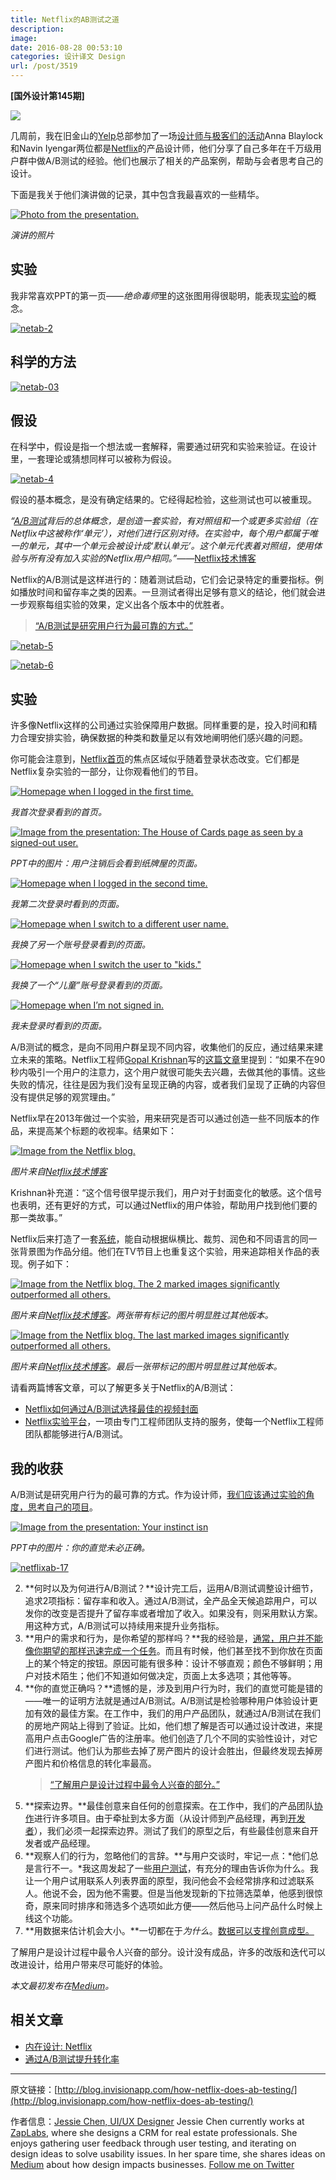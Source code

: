 ```yaml
---
title: Netflix的AB测试之道
description: 
image: 
date: 2016-08-28 00:53:10
categories: 设计译文 Design
url: /post/3519
---
```


**[国外设计第145期]**

![](https://cdn.victor42.work/posts/2016-08/08-27/netab-hero.jpg)

几周前，我在旧金山的[Yelp](http://blog.invisionapp.com/inside-design-yelp/)总部参加了一场[设计师与极客们的活动](http://www.eventbrite.com/e/designers-geeks-art-vs-science-ab-test-to-inform-design-tickets-26089495383#)Anna Blaylock和Navin Iyengar两位都是[Netflix](http://blog.invisionapp.com/inside-design-netflix/)的产品设计师，他们分享了自己多年在千万级用户群中做A/B测试的经验。他们也展示了相关的产品案例，帮助与会者思考自己的设计。

下面是我关于他们演讲做的记录，其中包含我最喜欢的一些精华。

[![Photo from the presentation.](https://cdn.victor42.work/posts/2016-08/08-27/netab-1.jpeg?ver=1)](https://cdn.victor42.work/posts/2016-08/08-27/netab-1.jpeg "How Netflix does A/B testing")

*演讲的照片*

## 实验

我非常喜欢PPT的第一页——*绝命毒师*里的这张图用得很聪明，能表现[实验](http://blog.invisionapp.com/genius-designer-mindset-experimentation/)的概念。

[![netab-2](https://cdn.victor42.work/posts/2016-08/08-27/netab-2.jpeg?ver=1)](https://cdn.victor42.work/posts/2016-08/08-27/netab-2.jpeg "How Netflix does A/B testing")

## 科学的方法

[![netab-03](https://cdn.victor42.work/posts/2016-08/08-27/netab-03.jpeg?ver=1)](https://cdn.victor42.work/posts/2016-08/08-27/netab-03.jpeg "How Netflix does A/B testing")

## 假设

在科学中，假设是指一个想法或一套解释，需要通过研究和实验来验证。在设计里，一套理论或猜想同样可以被称为假设。

[![netab-4](https://cdn.victor42.work/posts/2016-08/08-27/netab-4.jpeg?ver=1)](https://cdn.victor42.work/posts/2016-08/08-27/netab-4.jpeg "How Netflix does A/B testing")

假设的基本概念，是没有确定结果的。它经得起检验，这些测试也可以被重现。

*“[A/B测试](http://blog.invisionapp.com/ab-testing-beginners-guide/)背后的总体概念，是创造一套实验，有对照组和一个或更多实验组（在Netflix中这被称作‘单元’），对他们进行区别对待。在实验中，每个用户都属于唯一的单元，其中一个单元会被设计成‘默认单元’。这个单元代表着对照组，使用体验与所有没有加入实验的Netflix用户相同。”*——[Netflix技术博客](http://techblog.netflix.com/)

Netflix的A/B测试是这样进行的：随着测试启动，它们会记录特定的重要指标。例如播放时间和留存率之类的因素。一旦测试者得出足够有意义的结论，他们就会进一步观察每组实验的效果，定义出各个版本中的优胜者。

> [“A/B测试是研究用户行为最可靠的方式。”](https://twitter.com/intent/tweet?text=%22A%2FB+testing+is+the+most+reliable+way+to+learn+user+behaviors.%22+http%3A%2F%2Fblog.invisionapp.com%2Fhow-netflix-does-ab-testing%2F+-+%40lovejessiecat+via+%40InVisionApp)

[![netab-5](https://cdn.victor42.work/posts/2016-08/08-27/netab-5.jpeg?ver=1)](https://cdn.victor42.work/posts/2016-08/08-27/netab-5.jpeg "How Netflix does A/B testing")

[![netab-6](https://cdn.victor42.work/posts/2016-08/08-27/netab-6.jpeg?ver=1)](https://cdn.victor42.work/posts/2016-08/08-27/netab-6.jpeg "How Netflix does A/B testing")

## 实验

许多像Netflix这样的公司通过实验保障用户数据。同样重要的是，投入时间和精力合理安排实验，确保数据的种类和数量足以有效地阐明他们感兴趣的问题。

你可能会注意到，[Netflix首页](https://www.netflix.com/)的焦点区域似乎随着登录状态改变。它们都是Netflix复杂实验的一部分，让你观看他们的节目。

[![Homepage when I logged in the first time.](https://cdn.victor42.work/posts/2016-08/08-27/netflixab-7.png?ver=1)](https://cdn.victor42.work/posts/2016-08/08-27/netflixab-7.png "How Netflix does A/B testing")

*我首次登录看到的首页。*

[![Image from the presentation: The House of Cards page as seen by a signed-out user.](https://cdn.victor42.work/posts/2016-08/08-27/netflixab-8.jpeg?ver=1)](https://cdn.victor42.work/posts/2016-08/08-27/netflixab-8.jpeg "How Netflix does A/B testing")

*PPT中的图片：用户注销后会看到纸牌屋的页面。*

[![Homepage when I logged in the second time.](https://cdn.victor42.work/posts/2016-08/08-27/netflixab-9.png?ver=1)](https://cdn.victor42.work/posts/2016-08/08-27/netflixab-9.png "How Netflix does A/B testing")

*我第二次登录时看到的页面。*

[![Homepage when I switch to a different user name.](https://cdn.victor42.work/posts/2016-08/08-27/netflixab-10.png?ver=1)](https://cdn.victor42.work/posts/2016-08/08-27/netflixab-10.png "How Netflix does A/B testing")

*我换了另一个账号登录看到的页面。*

[![Homepage when I switch the user to "kids."](https://cdn.victor42.work/posts/2016-08/08-27/netflixab-11.png?ver=1)](https://cdn.victor42.work/posts/2016-08/08-27/netflixab-11.png "How Netflix does A/B testing")

*我换了一个“儿童”账号登录看到的页面。*

[![Homepage when I’m not signed in.](https://cdn.victor42.work/posts/2016-08/08-27/netflixab-12.png?ver=1)](https://cdn.victor42.work/posts/2016-08/08-27/netflixab-12.png "How Netflix does A/B testing")

*我未登录时看到的页面。*

A/B测试的概念，是向不同用户群呈现不同内容，收集他们的反应，通过结果来建立未来的策略。Netflix工程师[Gopal Krishnan](https://twitter.com/sgkrishnan)写的[这篇文章](http://techblog.netflix.com/2016/05/selecting-best-artwork-for-videos.html)里提到：“如果不在90秒内吸引一个用户的注意力，这个用户就很可能失去兴趣，去做其他的事情。这些失败的情况，往往是因为我们没有呈现正确的内容，或者我们呈现了正确的内容但没有提供足够的观赏理由。”

Netflix早在2013年做过一个实验，用来研究是否可以通过创造一些不同版本的作品，来提高某个标题的收视率。结果如下：

[![Image from the Netflix blog.](https://cdn.victor42.work/posts/2016-08/08-27/netflixab-13.png?ver=1)](https://cdn.victor42.work/posts/2016-08/08-27/netflixab-13.png "How Netflix does A/B testing")

*图片来自[Netflix技术博客](http://techblog.netflix.com/2016/05/selecting-best-artwork-for-videos.html)*

Krishnan补充道：“这个信号很早提示我们，用户对于封面变化的敏感。这个信号也表明，还有更好的方式，可以通过Netflix的用户体验，帮助用户找到他们要的那一类故事。”

Netflix后来打造了一套[系统](http://techblog.netflix.com/2016/03/extracting-image-metadata-at-scale.html)，能自动根据纵横比、裁剪、润色和不同语言的同一张背景图为作品分组。他们在TV节目上也重复这个实验，用来追踪相关作品的表现。例子如下：

[![Image from the Netflix blog. The 2 marked images significantly outperformed all others.](https://cdn.victor42.work/posts/2016-08/08-27/netflixab-14.png?ver=1)](https://cdn.victor42.work/posts/2016-08/08-27/netflixab-14.png "How Netflix does A/B testing")

*图片来自[Netflix技术博客](http://techblog.netflix.com/2016/05/selecting-best-artwork-for-videos.html)。两张带有标记的图片明显胜过其他版本。*

[![Image from the Netflix blog. The last marked images significantly outperformed all others.](https://cdn.victor42.work/posts/2016-08/08-27/netflixab-15.png?ver=1)](https://cdn.victor42.work/posts/2016-08/08-27/netflixab-15.png "How Netflix does A/B testing")

*图片来自[Netflix技术博客](http://techblog.netflix.com/2016/05/selecting-best-artwork-for-videos.html)。最后一张带标记的图片明显胜过其他版本。*

请看两篇博客文章，可以了解更多关于Netflix的A/B测试：

- [Netflix如何通过A/B测试选择最佳的视频封面](http://techblog.netflix.com/2016/05/selecting-best-artwork-for-videos.html)
- [Netflix实验平台](http://techblog.netflix.com/2016/04/its-all-about-testing-netflix.html)，一项由专门工程师团队支持的服务，使每一个Netflix工程师团队都能够进行A/B测试。

## 我的收获

A/B测试是研究用户行为的最可靠的方式。作为设计师，[我们应该通过实验的角度，思考自己的项目](https://twitter.com/intent/tweet?text=%22we+should+think+about+our+work+through+the+lens+of+experimentation.%22+http%3A%2F%2Fblog.invisionapp.com%2Fhow-netflix-does-ab-testing%2F+-+%40lovejessiecat+via+%40InVisionApp)。

[![Image from the presentation: Your instinct isn](https://cdn.victor42.work/posts/2016-08/08-27/netflixab-16.jpeg?ver=1)](https://cdn.victor42.work/posts/2016-08/08-27/netflixab-16.jpeg "How Netflix does A/B testing")

*PPT中的图片：你的直觉未必正确。*

[![netflixab-17](https://cdn.victor42.work/posts/2016-08/08-27/netflixab-17.png?ver=1)](https://cdn.victor42.work/posts/2016-08/08-27/netflixab-17.png "How Netflix does A/B testing")

2. **何时以及为何进行A/B测试？**设计完工后，运用A/B测试调整设计细节，追求2项指标：留存率和收入。通过A/B测试，全产品全天候追踪用户，可以发你的改变是否提升了留存率或者增加了收入。如果没有，则采用默认方案。用这种方式，A/B测试可以持续用来提升业务指标。
3. **用户的需求和行为，是你希望的那样吗？**我的经验是，[通常，用户并不能像你期望的那样迅速完成一个任务](https://twitter.com/intent/tweet?text=%22often%2C+users+cannot+always+complete+a+task+as+fast+as+you+expect%22+http%3A%2F%2Fblog.invisionapp.com%2Fhow-netflix-does-ab-testing%2F+-+%40lovejessiecat+via+%40InVisionApp)。而且有时候，他们甚至找不到你放在页面上的某个特定的按钮。原因可能有很多种：设计不够直观；颜色不够鲜明；用户对技术陌生；他们不知道如何做决定，页面上太多选项；其他等等。
3. **你的直觉正确吗？**遗憾的是，涉及到用户行为时，我们的直觉可能是错的——唯一的证明方法就是通过A/B测试。A/B测试是检验哪种用户体验设计更加有效的最佳方案。在工作中，我们的用户产品团队，就通过A/B测试在我们的房地产网站上得到了验证。比如，他们想了解是否可以通过设计改进，来提高用户点击Google广告的注册率。他们创造了几个不同的实验性设计，对它们进行测试。他们认为那些去掉了房产图片的设计会胜出，但最终发现去掉房产图片和价格信息的转化率最高。
    > [“了解用户是设计过程中最令人兴奋的部分。”](https://twitter.com/intent/tweet?text=%22Knowing+your+user+is+the+most+exciting+part+of+the+design+process.%22+http%3A%2F%2Fblog.invisionapp.com%2Fhow-netflix-does-ab-testing%2F+-+%40lovejessiecat+via+%40InVisionApp)
5. **探索边界。**最佳创意来自任何的创意探索。在工作中，我们的产品团队[协作](http://blog.invisionapp.com/collaboration-and-great-products/)进行许多项目。由于牵扯到太多方面（从设计师到产品经理，再到[开发者](http://blog.invisionapp.com/design-with-developers-in-mind/)），我们必须一起探索边界。测试了我们的原型之后，有些最佳创意来自开发者或产品经理。
6. **观察人们的行为，忽略他们的言辞。**与用户交谈时，牢记一点：*他们总是言行不一。*我这周发起了一些[用户测试](http://blog.invisionapp.com/user-testing-guide/)，有充分的理由告诉你为什么。我让一个用户试用联系人列表界面的原型，我问他会不会经常排序和过滤联系人。他说不会，因为他不需要。但是当他发现新的下拉筛选菜单，他感到很惊奇，原来同时排序和筛选多个选项如此方便——然后他马上问产品什么时候上线这个功能。
7. **用数据来估计机会大小。**一切都在于*为什么*。[数据可以支撑创意成型。](https://twitter.com/intent/tweet?text=%22Data+can+help+shape+ideas.%22+http%3A%2F%2Fblog.invisionapp.com%2Fhow-netflix-does-ab-testing%2F+-+%40lovejessiecat+via+%40InVisionApp)

了解用户是设计过程中最令人兴奋的部分。设计没有成品，许多的改版和迭代可以改进设计，给用户带来尽可能好的体验。

*本文最初发布在[Medium](https://uxdesign.cc/how-netflix-does-a-b-testing-87df9f9bf57c#.iha9zwglj)。*

## 相关文章

- [内在设计: Netflix](http://blog.invisionapp.com/inside-design-netflix/)
- [通过A/B测试提升转化率](http://blog.invisionapp.com/improving-conversion-rates-ab-tests/)

---

原文链接：[http://blog.invisionapp.com/how-netflix-does-ab-testing/](http://blog.invisionapp.com/how-netflix-does-ab-testing/)

作者信息：[Jessie Chen, UI/UX Designer](http://blog.invisionapp.com/author/jessie-chen-uiux-designer/)
Jessie Chen currently works at [ZapLabs](http://zaplabs.com/), where she designs a CRM for real estate professionals. She enjoys gathering user feedback through user testing, and iterating on design ideas to solve usability issues. In her spare time, she shares ideas on [Medium](https://medium.com/@lovejessiecat) about how design impacts businesses. 
[Follow me on Twitter](https://twitter.com/lovejessiecat)